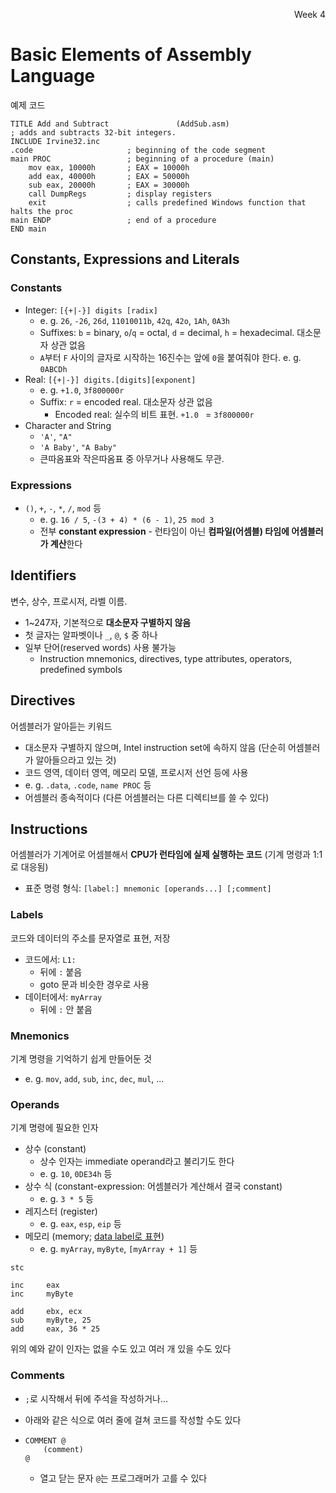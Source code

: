 <p align=right>Week 4</p>

# Basic Elements of Assembly Language

예제 코드

```assembly
TITLE Add and Subtract               (AddSub.asm)
; adds and subtracts 32-bit integers.
INCLUDE Irvine32.inc
.code                     ; beginning of the code segment
main PROC                 ; beginning of a procedure (main)
    mov eax, 10000h       ; EAX = 10000h
    add eax, 40000h       ; EAX = 50000h
    sub eax, 20000h       ; EAX = 30000h
    call DumpRegs         ; display registers
    exit                  ; calls predefined Windows function that halts the proc
main ENDP                 ; end of a procedure
END main
```

## Constants, Expressions and Literals

### Constants

* Integer: `[{+|-}] digits [radix]`
  * e. g. `26`, `-26`, `26d`, `11010011b`, `42q`, `42o`, `1Ah`, `0A3h`
  * Suffixes: `b` = binary, `o`/`q` = octal, `d` = decimal, `h` = hexadecimal. 대소문자 상관 없음
  * `A`부터 `F` 사이의 글자로 시작하는 16진수는 앞에 `0`을 붙여줘야 한다. e. g. `0ABCDh`
* Real: `[{+|-}] digits.[digits][exponent]`
  * e. g. `+1.0`, `3f800000r`
  * Suffix: `r` = encoded real. 대소문자 상관 없음
    * Encoded real: 실수의 비트 표현. `+1.0 ` = `3f800000r`
* Character and String
  * `'A'`, `"A"`
  * `'A Baby'`, `"A Baby"`
  * 큰따옴표와 작은따옴표 중 아무거나 사용해도 무관.

### Expressions

* `()`, `+`, `-`, `*`, `/`, `mod` 등
  * e. g. `16 / 5`, `-(3 + 4) * (6 - 1)`, `25 mod 3`
  * 전부 **constant expression** - 런타임이 아닌 **컴파일(어셈블) 타임에 어셈블러가 계산**한다

## Identifiers

변수, 상수, 프로시저, 라벨 이름.

* 1~247자, 기본적으로 **대소문자 구별하지 않음**
* 첫 글자는 알파벳이나 `_`, `@`, `$` 중 하나
* 일부 단어(reserved words) 사용 불가능
  * Instruction mnemonics, directives, type attributes, operators, predefined symbols

## Directives

어셈블러가 알아듣는 키워드

* 대소문자 구별하지 않으며, Intel instruction set에 속하지 않음 (단순히 어셈블러가 알아들으라고 있는 것)
* 코드 영역, 데이터 영역, 메모리 모델, 프로시저 선언 등에 사용
* e. g. `.data`, `.code`, `name PROC` 등
* 어셈블러 종속적이다 (다른 어셈블러는 다른 디렉티브를 쓸 수 있다)

## Instructions

어셈블러가 기계어로 어셈블해서 **CPU가 런타임에 실제 실행하는 코드** (기계 명령과 1:1로 대응됨)

* 표준 명령 형식: `[label:] mnemonic [operands...] [;comment]`

### Labels

코드와 데이터의 주소를 문자열로 표현, 저장

* 코드에서: `L1:`
  * 뒤에 `:` 붙음
  * goto 문과 비슷한 경우로 사용
* 데이터에서: `myArray` 
  * 뒤에 `:` 안 붙음

### Mnemonics

기계 명령을 기억하기 쉽게 만들어둔 것

* e. g. `mov`, `add`, `sub`, `inc`, `dec`, `mul`, ...

### Operands

기계 명령에 필요한 인자

* 상수 (constant)
  * 상수 인자는 immediate operand라고 불리기도 한다
  * e. g. `10`, `0DE34h` 등
* 상수 식 (constant-expression: 어셈블러가 계산해서 결국 constant)
  * e. g. `3 * 5` 등
* 레지스터 (register)
  * e. g. `eax`, `esp`, `eip` 등
* 메모리 (memory; <u>data label로 표현</u>)
  * e. g. `myArray`, `myByte`, `[myArray + 1]` 등

```assembly
stc

inc     eax
inc     myByte

add     ebx, ecx
sub     myByte, 25
add     eax, 36 * 25
```

위의 예와 같이 인자는 없을 수도 있고 여러 개 있을 수도 있다



### Comments

* `;`로 시작해서 뒤에 주석을 작성하거나...

* 아래와 같은 식으로 여러 줄에 걸쳐 코드를 작성할 수도 있다

* ```assembly
  COMMENT @
      (comment)
  @
  ```

  * 열고 닫는 문자 `@`는 프로그래머가 고를 수 있다

